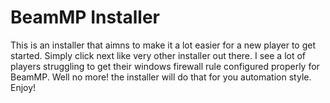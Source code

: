# BeamMP Installer

This is an installer that aimns to make it a lot easier for a new player to get started. Simply click next like very other installer out there. 
I see a lot of players struggling to get their windows firewall rule configured properly for BeamMP.
Well no more! the installer will do that for you automation style.
Enjoy!